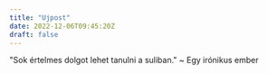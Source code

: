 ```yaml
---
title: "Ujpost"
date: 2022-12-06T09:45:20Z
draft: false
---
```


"Sok értelmes dolgot lehet tanulni a suliban." ~ Egy irónikus ember
